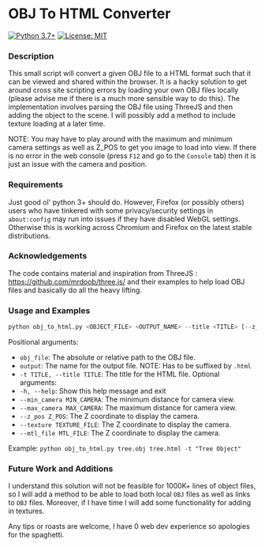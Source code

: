 # OBJ To HTML Converter

[![Python 3.7+](https://img.shields.io/badge/python-3.7+-blue.svg)](https://www.python.org/downloads/release/python-376/)
[![License: MIT](https://img.shields.io/badge/License-MIT-yellow.svg)](https://github.com/AdamG012/obj-to-html/blob/main/LICENSE)

### Description

This small script will convert a given OBJ file to a HTML format such that it can be viewed and shared within the browser. It is a hacky solution to get around cross site scripting errors by loading your own OBJ files locally (please advise me if there is a much more sensible way to do this). The implementation involves parsing the OBJ file using ThreeJS and then adding the object to the scene. I will possibly add a method to include texture loading at a later time.

NOTE: You may have to play around with the maximum and minimum camera settings as well as Z_POS to get you image to load into view. If there is no error in the web console (press `F12` and go to the `Console` tab) then it is just an issue with the camera and position. 

### Requirements

Just good ol' python 3+ should do. However, Firefox (or possibly others) users who have tinkered with some privacy/security settings in `about:config` may run into issues if they have disabled WebGL settings. Otherwise this is working across Chromium and Firefox on the latest stable distributions.

### Acknowledgements

The code contains material and inspiration from ThreeJS : https://github.com/mrdoob/three.js/ and their examples to help load OBJ files and basically do all the heavy lifting.

### Usage and Examples

``` python
python obj_to_html.py <OBJECT_FILE> <OUTPUT_NAME> --title <TITLE> [--z_pos Z_POS] [--min_camera MIN_CAMERA] [--max_camera MAX_CAMERA] [--texture TEXTURE_FILE] [--mtl_file MTL_FILE]
```


Positional arguments:
  - `obj_file`: The absolute or relative path to the OBJ file.
  - `output`: The name for the output file. NOTE: Has to be suffixed by `.html`
  - `-t TITLE, --title TITLE`: The title for the HTML file.
Optional arguments:
  - `-h, --help`: Show this help message and exit
  - `--min_camera MIN_CAMERA`: The minimum distance for camera view.
  - `--max_camera MAX_CAMERA`: The maximum distance for camera view.
  - `--z_pos Z_POS`: The Z coordinate to display the camera.
  - `--texture TEXTURE_FILE`: The Z coordinate to display the camera.
  - `--mtl_file MTL_FILE`: The Z coordinate to display the camera.

Example:
                  `python obj_to_html.py tree.obj tree.html -t "Tree Object"`

### Future Work and Additions

I understand this solution will not be feasible for 1000K+ lines of object files, so I will add a method to be able to load both local `OBJ` files as well as links to `OBJ` files. Moreover, if I have time I will add some functionality for adding in textures. 

Any tips or roasts are welcome, I have 0 web dev experience so apologies for the spaghetti.
